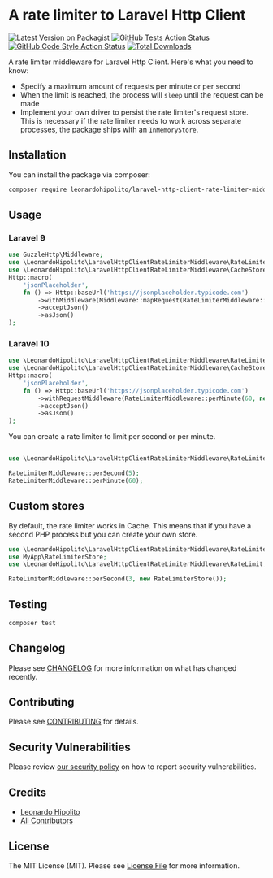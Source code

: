 # A rate limiter to Laravel Http Client

[![Latest Version on Packagist](https://img.shields.io/packagist/v/leonardohipolito/laravel-http-client-rate-limiter-middleware.svg?style=flat-square)](https://packagist.org/packages/leonardohipolito/laravel-http-client-rate-limiter-middleware)
[![GitHub Tests Action Status](https://img.shields.io/github/actions/workflow/status/leonardohipolito/laravel-http-client-rate-limiter-middleware/run-tests.yml?branch=main&label=tests&style=flat-square)](https://github.com/leonardohipolito/laravel-http-client-rate-limiter-middleware/actions?query=workflow%3Arun-tests+branch%3Amain)
[![GitHub Code Style Action Status](https://img.shields.io/github/actions/workflow/status/leonardohipolito/laravel-http-client-rate-limiter-middleware/fix-php-code-style-issues.yml?branch=main&label=code%20style&style=flat-square)](https://github.com/leonardohipolito/laravel-http-client-rate-limiter-middleware/actions?query=workflow%3A"Fix+PHP+code+style+issues"+branch%3Amain)
[![Total Downloads](https://img.shields.io/packagist/dt/leonardohipolito/laravel-http-client-rate-limiter-middleware.svg?style=flat-square)](https://packagist.org/packages/leonardohipolito/laravel-http-client-rate-limiter-middleware)

A rate limiter middleware for Laravel Http Client. Here's what you need to know:

- Specify a maximum amount of requests per minute or per second
- When the limit is reached, the process will `sleep` until the request can be made
- Implement your own driver to persist the rate limiter's request store. This is necessary if the rate limiter needs to
  work across separate processes, the package ships with an `InMemoryStore`.

## Installation

You can install the package via composer:

```bash
composer require leonardohipolito/laravel-http-client-rate-limiter-middleware
```

## Usage
### Laravel 9
```php
use GuzzleHttp\Middleware;
use \LeonardoHipolito\LaravelHttpClientRateLimiterMiddleware\RateLimiterMiddleware;
use \LeonardoHipolito\LaravelHttpClientRateLimiterMiddleware\CacheStore;
Http::macro(
    'jsonPlaceholder',
    fn () => Http::baseUrl('https://jsonplaceholder.typicode.com')
        ->withMiddleware(Middleware::mapRequest(RateLimiterMiddleware::perMinute(60, new CacheStore('jsonplaceholder-rate-limit'))))
        ->acceptJson()
        ->asJson()
);
```
### Laravel 10
```php
use \LeonardoHipolito\LaravelHttpClientRateLimiterMiddleware\RateLimiterMiddleware;
use \LeonardoHipolito\LaravelHttpClientRateLimiterMiddleware\CacheStore;
Http::macro(
    'jsonPlaceholder',
    fn () => Http::baseUrl('https://jsonplaceholder.typicode.com')
        ->withRequestMiddleware(RateLimiterMiddleware::perMinute(60, new CacheStore('jsonplaceholder-rate-limit')
        ->acceptJson()
        ->asJson()
);
```

You can create a rate limiter to limit per second or per minute.
```php

use \LeonardoHipolito\LaravelHttpClientRateLimiterMiddleware\RateLimiterMiddleware;

RateLimiterMiddleware::perSecond(5);
RateLimiterMiddleware::perMinute(60);

```

## Custom stores
By default, the rate limiter works in Cache. This means that if you have a second PHP process but you can create your own store.

```php
use \LeonardoHipolito\LaravelHttpClientRateLimiterMiddleware\RateLimiterMiddleware;
use MyApp\RateLimiterStore;
use \LeonardoHipolito\LaravelHttpClientRateLimiterMiddleware\RateLimit;

RateLimiterMiddleware::perSecond(3, new RateLimiterStore());

```

## Testing

```bash
composer test
```

## Changelog

Please see [CHANGELOG](CHANGELOG.md) for more information on what has changed recently.

## Contributing

Please see [CONTRIBUTING](CONTRIBUTING.md) for details.

## Security Vulnerabilities

Please review [our security policy](../../security/policy) on how to report security vulnerabilities.

## Credits

- [Leonardo Hipolito](https://github.com/leonardohipolito)
- [All Contributors](../../contributors)

## License

The MIT License (MIT). Please see [License File](LICENSE.md) for more information.

